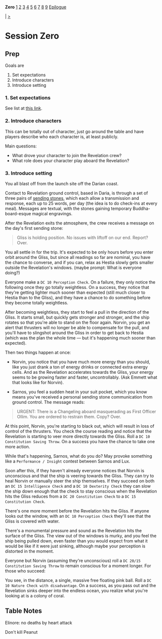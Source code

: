 **Zero** [1](./Session1.md) [2](./Session2.md) [3](./Session3.md) [4](./Session4.md) [5](./Session5.md) [6](./Session6.md) [7](./Session7.md) [8](./Session8.md) [9](./Session9.md) [Epilogue](./Sessions/Epilogue.md)

| [>](./Session1.md)

# Session Zero

## Prep

Goals are

1. Set expectations
2. Introduce characters
3. Introduce setting

### 1. Set expectations

See list at [this link](https://www.level1geek.com/dnd-session-0/).

### 2. Introduce characters

This can be totally out of character, just go around the table and have players describe who each character is, at least publicly.

Main questions:

- What drove your character to join the Revelation crew?
- What role does your character play aboard the Revelation?

### 3. Introduce setting

You all blast off from the launch site off the Darian coast.

Contact to Revelation ground control, based in Daria, is through a set of three pairs of [sending stones](https://forgottenrealms.fandom.com/wiki/Sending_stones), which each allow a transmission and response, each up to 25 words, per day (the idea is to do check-ins at every meal). Messages are textual, with the stones gaining temporary Buddha-board-esque magical engravings.

After the Revelation exits the atmosphere, the crew receives a message on the day's first sending stone:

> Gliss is holding position. No issues with liftoff on our end. Report? Over.

You all settle in for the trip. It's expected to be only hours before you enter orbit around the Gliss, but since all readings so far are nominal, you have the chance to converse, and if you can, relax as Hestia slowly gets smaller outside the Revelation's windows. (maybe prompt: What is everyone doing?)

Everyone make a `DC 10 Perception Check`. On a failure, they only notice the following once they go totally weightless. On a success, they notice that they're getting lighter much sooner than expected (still much closer to Hestia than to the Gliss), and they have a chance to do something before they become totally weightless.

After becoming weightless, they start to feel a pull in the direction of the Gliss. It starts small, but quickly gets stronger and stronger, and the ship rotates so that you're able to stand on the floor again. Norvin, you get an alert that thrusters will no longer be able to compensate for the pull, and you'll have to slingshot around the Gliss in order to get back to Hestia (which was the plan the whole time — but it's happening much sooner than expected).

Then two things happen at once:

- Norvin, you notice that you have much more energy than you should, like you just drank a ton of energy drinks or connected extra energy cells. And as the Revelation accelerates towards the Gliss, your energy seems to be growing faster and faster, uncontrollably. (Ask Emmett what that looks like for Norvin).

- Sarnos, you feel a sudden heat in your suit pocket, which you know means you've received a personal sending stone communication from ground control. The message reads:

> URGENT: There is a Changeling aboard masquerading as First Officer Ollim. You are ordered to restrain them. Copy? Over.

At this point, Norvin, you're starting to black out, which will result in loss of control of the thrusters. You check the course reading and notice that the Revelation is starting to veer more directly towards the Gliss. Roll a `DC 10 Constitution Saving Throw`. On a success you have the chance to take one more action.

While that's happening, Sarnos, what do you do? May provoke something like a `Performance / Insight` contest between Sarnos and Lux.

Soon after this, if they haven't already everyone notices that Norvin is unconscious and that the ship is veering towards the Gliss. They can try to heal Norvin or manually steer the ship themselves. If they succeed on both an `DC 15 Intelligence Check` and a `DC 10 Dexterity Check` they can slow the ship down enough that the check to stay conscious when the Revelation hits the Gliss reduces from a `DC 20 Constitution Check` to a `DC 15 Constitution Check`.

There's one more moment before the Revelation hits the Gliss. If anyone looks out the window, with an `DC 10 Perception Check` they'll see that the Gliss is covered with water.

There's a monumental pressure and sound as the Revelation hits the surface of the Gliss. The view out of the windows is murky, and you feel the ship being pulled down, even faster than you would expect from what it would be like if it were just sinking, although maybe your perception is distorted in the moment.

Everyone but Norvin (assuming they're unconscious) roll a `DC 20/15 Constitution Saving Throw` to remain conscious for a moment longer. For those who succeed:

You see, in the distance, a single, massive free floating pink ball. Roll a `DC 10 Nature Check with disadvantage`. On a success, as you pass out and the Revelation sinks deeper into the endless ocean, you realize what you're looking at is a colony of coral.

## Table Notes

Elinore: no deaths by heart attack

Don't kill Peanut
